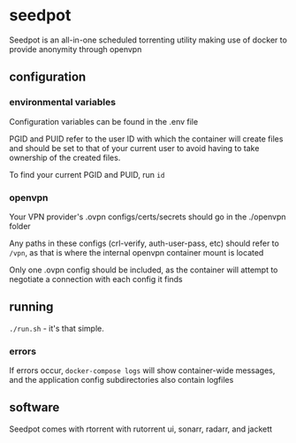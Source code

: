 # seedpot

Seedpot is an all-in-one scheduled torrenting utility making use of docker to provide anonymity through openvpn

## configuration

### environmental variables

Configuration variables can be found in the .env file

PGID and PUID refer to the user ID with which the container will create files and should be set to that of your current user to avoid having to take ownership of the created files.

To find your current PGID and PUID, run `id`

### openvpn

Your VPN provider's .ovpn configs/certs/secrets should go in the ./openvpn folder

Any paths in these configs (crl-verify, auth-user-pass, etc) should refer to `/vpn`, as that is where the internal openvpn container mount is located

Only one .ovpn config should be included, as the container will attempt to negotiate a connection with each config it finds

## running

`./run.sh` - it's that simple.

### errors

If errors occur, `docker-compose logs` will show container-wide messages, and the application config subdirectories also contain logfiles

## software

Seedpot comes with rtorrent with rutorrent ui, sonarr, radarr, and jackett